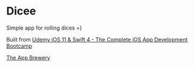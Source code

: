 # Dicee

Simple app for rolling dices =)

Built from [Udemy iOS 11 & Swift 4 - The Complete iOS App Development Bootcamp](https://www.udemy.com/ios11-app-development-bootcamp/)

[The App Brewery](https://www.appbrewery.co/)
